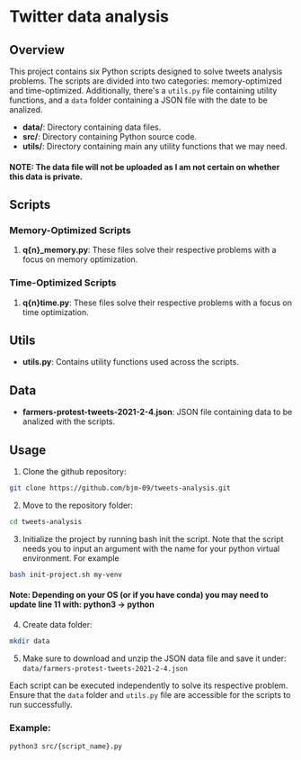 # Twitter data analysis


## Overview

This project contains six Python scripts designed to solve tweets analysis problems. The scripts are divided into two categories: memory-optimized and time-optimized. Additionally, there's a `utils.py` file containing utility functions, and a `data` folder containing a JSON file with the date to be analized.

- **data/**: Directory containing data files.
- **src/**: Directory containing Python source code.
- **utils/**: Directory containing main any utility functions that we may need.

#### NOTE: The data file will not be uploaded as I am not certain on whether this data is private.

## Scripts

### Memory-Optimized Scripts

1. **q{n}_memory.py**: These files solve their respective problems with a focus on memory optimization.

### Time-Optimized Scripts

1. **q{n}time.py**: These files solve their respective problems with a focus on time optimization.

## Utils

- **utils.py**: Contains utility functions used across the scripts.

## Data

- **farmers-protest-tweets-2021-2-4.json**: JSON file containing data to be analized with the scripts.

## Usage

1. Clone the github repository:
```bash
git clone https://github.com/bjm-09/tweets-analysis.git
```

2. Move to the repository folder:
```bash
cd tweets-analysis
```

3. Initialize the project by running bash init the script. Note that the script needs you to input an argument with the name for your python virtual environment. For example
```bash
bash init-project.sh my-venv
```

#### Note: Depending on your OS (or if you have conda) you may need to update line 11 with: python3 -> python


4. Create data folder:
```bash
mkdir data
```
5. Make sure to download and unzip the JSON data file and save it under:
`data/farmers-protest-tweets-2021-2-4.json`

Each script can be executed independently to solve its respective problem. Ensure that the `data` folder and `utils.py` file are accessible for the scripts to run successfully.

### Example:

```bash
python3 src/{script_name}.py
```